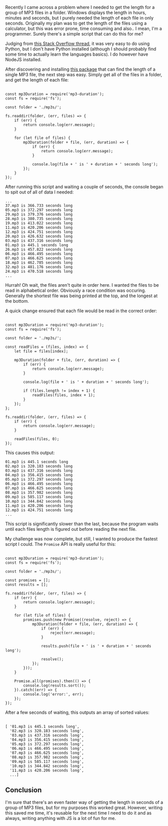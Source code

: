 Recently I came across a problem where I needed to get the length for a group of MP3 files in a folder. Windows displays the length in hours, minutes and seconds, but I purely needed the length of each file in only seconds. Originally my plan was to get the length of the files using a calculator, but this was error prone, time consuming and also.. I mean, I'm a programmer. Surely there's a simple script that can do this for me?

Judging from <a href="http://stackoverflow.com/questions/119404/time-length-of-an-mp3-file" target="_blank">this Stack Overflow thread</a>, it was very easy to do using Python, but I don't have Python installed (although I should probably find some time to actually learn the languages basics). I do however have NodeJS installed.

After discovering and installing <a href="https://www.npmjs.com/package/mp3-duration" target="_blank">this package</a> that can find the length of a single MP3 file, the next step was easy. Simply get all of the files in a folder, and get the length of each file:

<pre>
    <code class="javascript">
const mp3Duration = require('mp3-duration');
const fs = require('fs');

const folder = './mp3s/';

fs.readdir(folder, (err, files) => {
    if (err) {
        return console.log(err.message);
    }

    for (let file of files) {
        mp3Duration(folder + file, (err, duration) => {
            if (err) {
                return console.log(err.message);
            }

            console.log(file + ' is ' + duration + ' seconds long');
        });
    }
});</code>
</pre>

After running this script and waiting a couple of seconds, the console began to spit out of all of data I needed:

```
...
37.mp3 is 366.733 seconds long
05.mp3 is 372.297 seconds long
29.mp3 is 379.376 seconds long
28.mp3 is 380.735 seconds long
19.mp3 is 413.022 seconds long
11.mp3 is 420.206 seconds long
12.mp3 is 424.751 seconds long
20.mp3 is 426.632 seconds long
03.mp3 is 437.316 seconds long
01.mp3 is 445.1 seconds long
26.mp3 is 457.822 seconds long
06.mp3 is 466.495 seconds long
07.mp3 is 466.625 seconds long
18.mp3 is 462.785 seconds long
32.mp3 is 481.176 seconds long
24.mp3 is 470.518 seconds long
...
```

Hurrah! Oh wait, the files aren't quite in order here. I wanted the files to be read in alphabetical order. Obviously a race condition was occuring. Generally the shortest file was being printed at the top, and the longest at the bottom.

A quick change ensured that each file would be read in the correct order:


<pre>
    <code class="javascript">
const mp3Duration = require('mp3-duration');
const fs = require('fs');

const folder = './mp3s/';

const readFiles = (files, index) => {
    let file = files[index];

    mp3Duration(folder + file, (err, duration) => {
        if (err) {
            return console.log(err.message);
        }

        console.log(file + ' is ' + duration + ' seconds long');

        if (files.length != index + 1) {
            readFiles(files, index + 1);
        }
    });
};

fs.readdir(folder, (err, files) => {
    if (err) {
        return console.log(err.message);
    }

    readFiles(files, 0);
});</code>
</pre>

This causes this output:

```
01.mp3 is 445.1 seconds long
02.mp3 is 320.183 seconds long
03.mp3 is 437.316 seconds long
04.mp3 is 356.415 seconds long
05.mp3 is 372.297 seconds long
06.mp3 is 466.495 seconds long
07.mp3 is 466.625 seconds long
08.mp3 is 357.982 seconds long
09.mp3 is 585.117 seconds long
10.mp3 is 344.842 seconds long
11.mp3 is 420.206 seconds long
12.mp3 is 424.751 seconds long
...
```

This script is significantly slower than the last, because the program waits until each files length is figured out before reading the next file.

My challenge was now complete, but still, I wanted to produce the fastest script I could. The `Promise` API is really useful for this:

<pre>
    <code class="javascript">
const mp3Duration = require('mp3-duration');
const fs = require('fs');

const folder = './mp3s/';

const promises = [];
const results = [];

fs.readdir(folder, (err, files) => {
    if (err) {
        return console.log(err.message);
    }

    for (let file of files) {
        promises.push(new Promise((resolve, reject) => {
            mp3Duration(folder + file, (err, duration) => {
                if (err) {
                    reject(err.message);
                }

                results.push(file + ' is ' + duration + ' seconds long');

                resolve();
            });
        }));
    }

    Promise.all(promises).then(() => {
        console.log(results.sort());
    }).catch((err) => {
        console.log('error:', err);
    });
});</code>
</pre>

After a few seconds of waiting, this outputs an array of sorted values:

<pre>
    <code class="javascript">
[ '01.mp3 is 445.1 seconds long',   
  '02.mp3 is 320.183 seconds long', 
  '03.mp3 is 437.316 seconds long', 
  '04.mp3 is 356.415 seconds long', 
  '05.mp3 is 372.297 seconds long', 
  '06.mp3 is 466.495 seconds long', 
  '07.mp3 is 466.625 seconds long', 
  '08.mp3 is 357.982 seconds long', 
  '09.mp3 is 585.117 seconds long', 
  '10.mp3 is 344.842 seconds long', 
  '11.mp3 is 420.206 seconds long', 
  ...]</code>
</pre>

## Conclusion

I'm sure that there's an even faster way of getting the length in seconds of a group of MP3 files, but for my purposes this worked great. However, writing this saved me time, it's reusable for the next time I need to do it and as always, writing anything with JS is a lot of fun for me.

